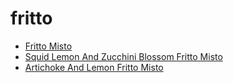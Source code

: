 # fritto

 * [Fritto Misto](../index/f/fritto-misto-352490.json)
 * [Squid Lemon And Zucchini Blossom Fritto Misto](../index/s/squid-lemon-and-zucchini-blossom-fritto-misto.json)
 * [Artichoke And Lemon Fritto Misto](../index/a/artichoke-and-lemon-fritto-misto.json)
